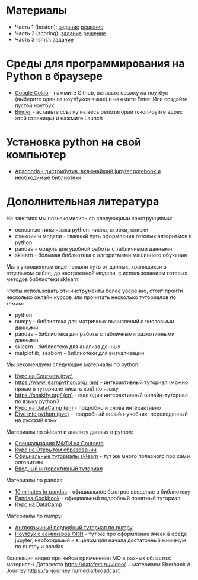 # Материалы
* Часть 1 (boston): [задание](https://github.com/nadiinchi/intro_sklearn/blob/master/1_boston_task.ipynb) [решение](https://github.com/nadiinchi/intro_sklearn/blob/master/1_boston_task_solution.ipynb)
* Часть 2 (scoring): [задание](https://github.com/nadiinchi/intro_sklearn/blob/master/2_scoring_task.ipynb) [решение](https://github.com/nadiinchi/intro_sklearn/blob/master/2_scoring_task_solution.ipynb)
* Часть 3 (sms): [задание](https://github.com/nadiinchi/intro_sklearn/blob/master/3_sms.ipynb)

# Среды для программирования на Python в браузере
* [Google Colab](https://colab.research.google.com/notebooks/intro.ipynb#recent=true) - нажмите Github, вставьте ссылку на ноутбук (выберите один из ноутбуков выше) и нажмите Enter. Или создайте пустой ноутбук.
* [Binder](https://mybinder.org/) - вставьте ссылку на весь репозиторий (скопируйте адрес этой страницы) и нажмите Launch

# Установка python на свой компьютер
* [Anaconda - дистрибутив, включайщий jupyter notebook и необходимые библиотеки](https://www.anaconda.com/products/individual#windows)

# Дополнительная литература

На занятиях мы познакомились со следующими конструкциями:
* основные типы языка python: числа, строки, списки
* функции и модели - главный путь оформления готовых алгоритмов в python
* pandas - модуль для удобной работы с табличными данными
* sklearn - большая библиотека с алгоритмами машинного обучения

Мы в упрощенном виде прошли путь от данных, хранящихся в отдельном файле, до настроенной модели, с использованием готовых методов библиотеки sklearn.

Чтобы использовать эти инструменты более уверенно, стоит пройти несколько онлайн курсов или прочитать несколько туториалов по темам:
* python
* numpy - библиотека для матричных вычислений с числовыми данными
* pandas - библиотека для работы с табличными разнотипными данными
* sklearn - библиотека для анализа данных
* matplotlib, seaborn - библиотеки для визуализации

Мы рекомендуем следующие материалы по python:
* [Курс на Coursera (рус)](https://ru.coursera.org/learn/diving-in-python)
* [https://www.learnpython.org/ (en)](https://www.learnpython.org/) - интерактивный туториал (можно прямо в туториале писать код) по языку
* [https://snakify.org/ (en)](https://snakify.org/) -  еще один интерактивный онлайн-туториал по языку python3
* [Курс на DataCamp (en)](https://www.datacamp.com/courses/intro-to-python-for-data-science/?utm_source=learnpython_com&utm_campaign=learnpython_tutorials) - подробно и снова интерактивно
* [Dive into python (рус)](http://ru.diveintopython.net/) -  подробный онлайн-учебник, переведенный на русский язык

Материалы по sklearn и анализу данных в python:
* [Специализация МФТИ на Coursera](https://ru.coursera.org/specializations/machine-learning-data-analysis)
* [Курс на Открытом образовании](https://openedu.ru/course/hse/INTRML/)
* [Официальные туториалы sklearn](http://scikit-learn.org/stable/tutorial/index.html) - тут же много полезного про сами алгоритмы
* [Вводный интерактивный туториал](https://www.datacamp.com/community/tutorials/machine-learning-python)

Материалы по pandas:
* [10 minutes to pandas](https://pandas.pydata.org/pandas-docs/stable/10min.html) - официальное быстрое введение в библиотеку 
* [Pandas Cookbook](https://pandas.pydata.org/pandas-docs/stable/cookbook.html#cookbook) - официальный подробный понятный туториал
* [Курс на DataCamp](https://www.datacamp.com/courses/manipulating-dataframes-with-pandas)

Материалы по numpy:
* [Англоязычный подробный туториал по numpy](http://nbviewer.jupyter.org/github/Atlas7/scipy-tentative-numpy-tutorials/blob/master/tentative-numpy-tutorial.ipynb)
* [Ноутбук с семинаров ФКН](https://github.com/esokolov/ml-course-hse/blob/master/2017-fall/seminars/sem01-tools.ipynb) - тут же про оформление ячеек в среде jupyter, необходимый и в целом для начала достаточный минимум по numpy и pandas

Коллекция видео про кейсы применения МО в разных областях: материалы Датафеста https://datafest.ru/video/ + материалы Sberbank AI Journey https://ai-journey.ru/media/broadcast
